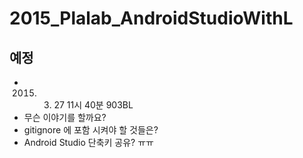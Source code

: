 # 2015_Plalab_AndroidStudioWithL
## 예정
* 2015. 03. 27 11시 40분 903BL
* 무슨 이야기를 할까요?
 * gitignore 에 포함 시켜야 할 것들은?
 * Android Studio 단축키 공유? ㅠㅠ 
